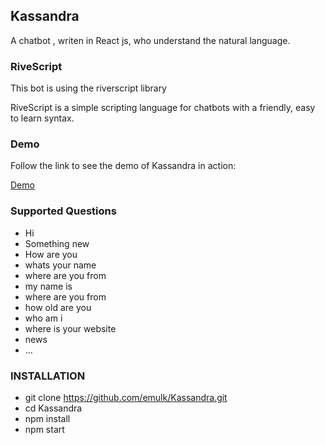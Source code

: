 ## Kassandra

A chatbot , writen in React js, who understand the natural language.

### RiveScript
This bot is using the riverscript library

RiveScript is a simple scripting language for chatbots with a friendly, easy to learn syntax.


### Demo

Follow the link to see the demo of Kassandra in action:

[Demo](https://www.elegantweb.it/ChatBot/)



### Supported Questions

* Hi
* Something new
* How are you 
* whats your name
* where are you from
* my name is <name>
* where are you from
* how old are you
* who am i
* where is your website
* news
* ...

### INSTALLATION

* git clone https://github.com/emulk/Kassandra.git
* cd Kassandra
* npm install
* npm start

